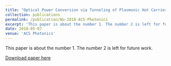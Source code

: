 ```yaml
---
title: "Optical Power Conversion via Tunneling of Plasmonic Hot Carriers"
collection: publications
permalink: /publication/Wu-2018-ACS-Photonics
excerpt: 'This paper is about the number 1. The number 2 is left for future work.'
date: 2018-05-07
venue: 'ACS Photonics'
---
```

This paper is about the number 1. The number 2 is left for future work.

[Download paper here](http://ShengxiangWuPlasmonic.github.io/files/Wu-2018-ACS-Photonics.pdf)

